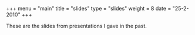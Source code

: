 +++
menu = "main"
title = "slides"
type = "slides"
weight = 8
date = "25-2-2010"
+++

These are the slides from presentations I gave in the past.